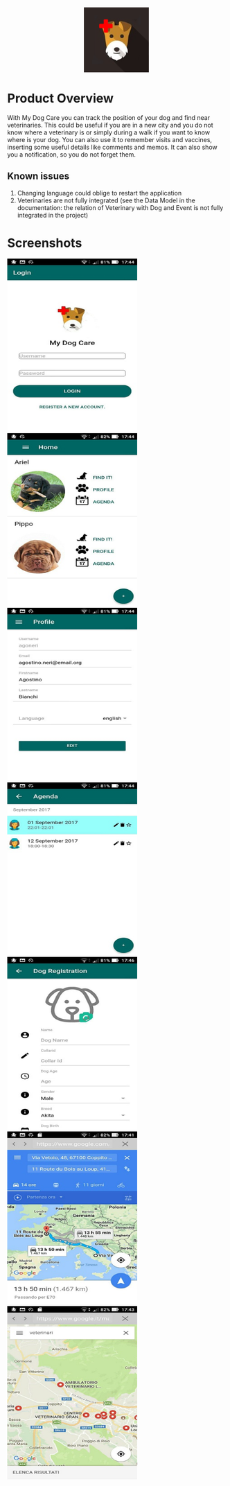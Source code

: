 ### <p align="center"><img width="150px" height="150px" src="client/MyDogCare/resources/icon.png"></p>

# Product Overview <br/>
With My Dog Care you can track the position of your dog and find near veterinaries. This could be useful if you are in a new city and you do not know where a veterinary is or simply during a walk if you want to know where is your dog. You can also use it to remember visits and vaccines, inserting some useful details like comments and memos. It can also show you a notification, so you do not forget them.

## Known issues<br/>
1. Changing language could oblige to restart the application<br/>
2. Veterinaries are not fully integrated (see the Data Model in the documentation: the relation of Veterinary with Dog and Event is not fully integrated in the project)

# Screenshots
<img src="screenshots/login.jpg" width="300" alt="login page" height="400" />
<img src="screenshots/home.jpg" width="300" alt="Homepage" height="400" />
<img src="screenshots/profile.jpg" width="300" alt="Profile" height="400" />
<img src="screenshots/agenda.jpg" width="300" alt="Agenda" height="400" />
<img src="screenshots/dogregistration.jpg" width="300" alt="Dog registration" height="400" />
<img src="screenshots/searchdog.jpg" width="300" alt="Search dog" height="400" />
<img src="screenshots/veterinaries.jpg" width="300" alt="Near veterinaries" height="400" />
